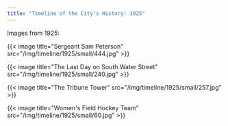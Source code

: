 ```yaml
---
title: "Timeline of the City's History: 1925"
---
```

Images from 1925:

{{< image title="Sergeant Sam Peterson" src="/img/timeline/1925/small/444.jpg" >}}

{{< image title="The Last Day on South Water Street" src="/img/timeline/1925/small/240.jpg" >}}

{{< image title="The Tribune Tower" src="/img/timeline/1925/small/257.jpg" >}}

{{< image title="Women's Field Hockey Team" src="/img/timeline/1925/small/60.jpg" >}}